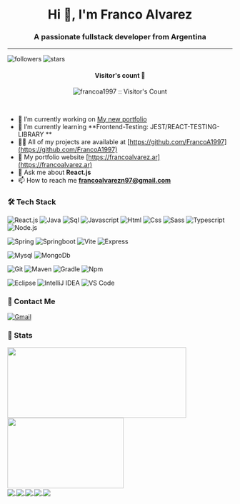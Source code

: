 <h1 align="center">Hi 👋, I'm Franco Alvarez</h1>
<h3 align="center">A passionate fullstack developer from Argentina</h3>

---

![followers](https://img.shields.io/github/followers/francoa1997?style=social)
![stars](https://img.shields.io/github/stars/francoa1997?style=social)

<h4 align="center">Visitor's count 👀</h4>
<p align="center"><img src="https://profile-counter.glitch.me/{francoa1997}/count.svg" alt="francoa1997 :: Visitor's Count" /></p>
<br/>

- 🔭 I’m currently working on [My new portfolio](https://github.com/FrancoA1997/newPortfolio)
- 🌱 I’m currently learning **Frontend-Testing: JEST/REACT-TESTING-LIBRARY **
- 👨‍💻 All of my projects are available at [https://github.com/FrancoA1997](https://github.com/FrancoA1997)
- 📝 My portfolio website [https://francoalvarez.ar](https://francoalvarez.ar)
- 💬 Ask me about **React.js**
- 📫 How to reach me **francoalvarezn97@gmail.com**

### 🛠 Tech Stack

![React.js](http://img.shields.io/badge/-React.js-2a65f1?style=flat-square&logo=react&logoColor=white)
![Java](http://img.shields.io/badge/-Java-e8892f?style=flat-square&logo=java&logoColor=white)
![Sql](http://img.shields.io/badge/-Sql-00758f?style=flat-square&logo=Mysql&logoColor=white)
![Javascript](http://img.shields.io/badge/-Javascript-fcd400?style=flat-square&logo=javascript&logoColor=black)
![Html](http://img.shields.io/badge/-Html-e24c27?style=flat-square&logo=html5&logoColor=white)
![Css](http://img.shields.io/badge/-Css-2a65f1?style=flat-square&logo=css3&logoColor=white)
![Sass](http://img.shields.io/badge/-Sass-cc6699?style=flat-square&logo=sass&logoColor=white)
![Typescript](http://img.shields.io/badge/-Typescript-3178c6?style=flat-square&logo=typescript&logoColor=white)
![Node.js](http://img.shields.io/badge/-Node.js-ffffff?style=flat-square&logo=node.js&Color=green)

![Spring](http://img.shields.io/badge/-Spring-6db33f?style=flat-square&logo=spring&logoColor=white)
![Springboot](http://img.shields.io/badge/-Springboot-629e3a?style=flat-square&logo=springboot&logoColor=white)
![Vite](http://img.shields.io/badge/-Vite-cc6699?style=flat-square&logo=vite&logoColor=white)
![Express](http://img.shields.io/badge/-Express.js-ffffff?style=flat-square&logo=express&logoColor=black)

![Mysql](http://img.shields.io/badge/-Mysql-white?style=flat-square&logo=mysql)
![MongoDb](http://img.shields.io/badge/-MongoDb-white?style=flat-square&logo=mongodb)

![Git](http://img.shields.io/badge/-Git-white?style=flat-square&logo=git)
![Maven](http://img.shields.io/badge/-Maven-white?style=flat-square&logo=apachemaven&logoColor=bc2043)
![Gradle](http://img.shields.io/badge/-Gradle-white?style=flat-square&logo=gradle&logoColor=09303a)
![Npm](http://img.shields.io/badge/-Npm-white?style=flat-square&logo=npm&logoColor=white)


![Eclipse](http://img.shields.io/badge/-Eclipse-41347e?style=flat-square&logo=eclipse&logoColor=white)
![IntelliJ IDEA](http://img.shields.io/badge/-IntelliJ%20IDEA-black?style=flat-square&logo=intellijidea&logoColor=white)
![VS Code](http://img.shields.io/badge/-VS%20Code-black?style=flat-square&logo=visualstudiocode&logoColor=3aa7f2)


### 💬 Contact Me

[![Gmail](https://img.shields.io/badge/-francoalvarezn97@gmail.com-c14438?style=for-the-badge&logo=Gmail&logoColor=white)](mailto:francoalvarezn97@gmail.com)

### 🚦 Stats

<div>
  <span><img align="center" width="400px" height="158px" src="https://github-readme-stats.vercel.app/api?username=francoa1997&theme=highcontrast&show_icons=true" /></span>
  <span><img align="center" width="260px" height="158px" src="https://github-readme-stats.vercel.app/api/top-langs/?username=francoa1997&theme=highcontrast&layout=compact&langs_count=10" /></span>
</div>
<div>
  <a href="https://github.com/francoa1997/newPortfolio">
    <img align="center" src="https://github-readme-stats.vercel.app/api/pin/?username=francoa1997&theme=highcontrast&repo=newPortfolio" />
  </a>
    <a href="https://github.com/francoa1997/SocialMedia-APP-Frontend">
    <img align="center" src="https://github-readme-stats.vercel.app/api/pin/?username=francoa1997&theme=highcontrast&repo=SocialMedia-APP-Frontend" />
  </a>
  <a href="https://github.com/francoa1997/SocialMedia-APP-Backend">
    <img align="center" src="https://github-readme-stats.vercel.app/api/pin/?username=francoa1997&theme=highcontrast&repo=SocialMedia-APP-Backend" />
  </a>
  <a href="https://github.com/francoa1997/g-wallet">
    <img align="center" src="https://github-readme-stats.vercel.app/api/pin/?username=francoa1997&theme=highcontrast&repo=g-wallet" />
  </a>
    <a href="https://github.com/francoa1997/spotify2.0">
    <img align="center" src="https://github-readme-stats.vercel.app/api/pin/?username=francoa1997&theme=highcontrast&repo=spotify2.0" />
  </a>
</div>
